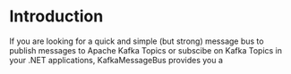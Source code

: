 # Introduction 
If you are looking for a quick and simple (but strong) message bus to publish messages to Apache Kafka Topics or subscibe on Kafka Topics in your .NET applications, KafkaMessageBus provides you a